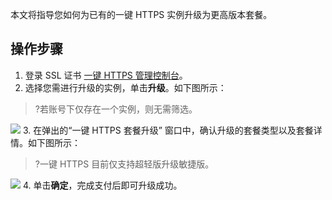 本文将指导您如何为已有的一键 HTTPS 实例升级为更高版本套餐。


## 操作步骤
1. 登录 SSL 证书 [一键 HTTPS 管理控制台](https://console.cloud.tencent.com/https)。
2. 选择您需进行升级的实例，单击**升级**。如下图所示：
>?若账号下仅存在一个实例，则无需筛选。
>
![](https://qcloudimg.tencent-cloud.cn/raw/39b37b295a9693ceaf6974d677b31f2e.png)
3. 在弹出的“一键 HTTPS 套餐升级” 窗口中，确认升级的套餐类型以及套餐详情。如下图所示：
>?一键 HTTPS 目前仅支持超轻版升级敏捷版。
>
![](https://qcloudimg.tencent-cloud.cn/raw/92f517cfeb7e4c6917feba687eac15f4.png)
4. 单击**确定**，完成支付后即可升级成功。



